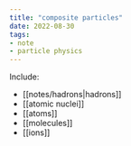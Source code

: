 ```yaml
---
title: "composite particles"
date: 2022-08-30
tags:
- note
- particle physics
---
```

Include:
- [[notes/hadrons|hadrons]]
- [[atomic nuclei]]
- [[atoms]]
- [[molecules]]
- [[ions]]